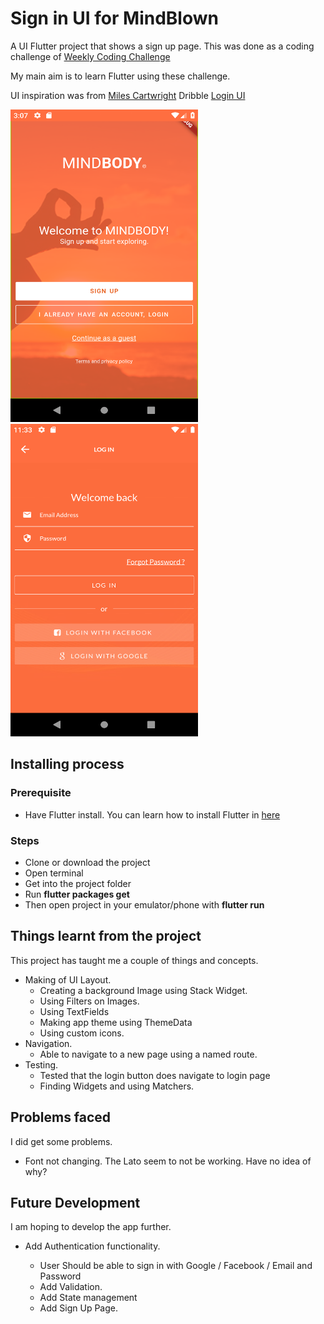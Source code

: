 # Sign in UI for MindBlown

A UI Flutter project that shows a sign up page. This was done as a coding challenge of [Weekly Coding Challenge](https://www.florin-pop.com/blog/2019/03/double-slider-sign-in-up-form/)

My main aim is to learn Flutter using these challenge.

UI inspiration was from [Miles Cartwright](https://dribbble.com/mcartw20) Dribble [Login UI](https://dribbble.com/shots/6478687-MINDBODY-app-login)


<img src="images/screenshots/1.png" width="300" height="500"/>
<img src="images/screenshots/2.png" width="300" height="500"/>

## Installing process

### Prerequisite

- Have Flutter install. You can learn how to install Flutter in [here](https://flutter.dev/docs/get-started/install)

### Steps

- Clone or download the project
- Open terminal
- Get into the project folder
- Run **flutter packages get**
- Then open project in your emulator/phone with **flutter run**

## Things learnt from the project

This project has taught me a couple of things and concepts.

- Making of UI Layout.
  - Creating a background Image using Stack Widget.
  - Using Filters on Images.
  - Using TextFields
  - Making app theme using ThemeData
  - Using custom icons.
- Navigation.
  - Able to navigate to a new page using a named route.
- Testing.
  - Tested that the login button does navigate to login page
  - Finding Widgets and using Matchers.

## Problems faced

I did get some problems.

- Font not changing. The Lato seem to not be working. Have no idea of why?

## Future Development

I am hoping to develop the app further.

- Add Authentication functionality.

  - User Should be able to sign in with Google / Facebook / Email and Password
  - Add Validation.
  - Add State management
  - Add Sign Up Page.

